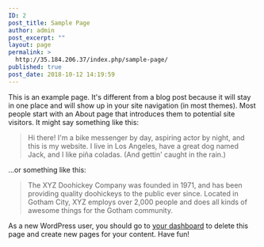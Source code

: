 ```yaml
---
ID: 2
post_title: Sample Page
author: admin
post_excerpt: ""
layout: page
permalink: >
  http://35.184.206.37/index.php/sample-page/
published: true
post_date: 2018-10-12 14:19:59
---
```

This is an example page. It's different from a blog post because it will stay in one place and will show up in your site navigation (in most themes). Most people start with an About page that introduces them to potential site visitors. It might say something like this:

<blockquote>Hi there! I'm a bike messenger by day, aspiring actor by night, and this is my website. I live in Los Angeles, have a great dog named Jack, and I like pi&#241;a coladas. (And gettin' caught in the rain.)</blockquote>

...or something like this:

<blockquote>The XYZ Doohickey Company was founded in 1971, and has been providing quality doohickeys to the public ever since. Located in Gotham City, XYZ employs over 2,000 people and does all kinds of awesome things for the Gotham community.</blockquote>

As a new WordPress user, you should go to <a href="http://10.128.0.5/wp-admin/">your dashboard</a> to delete this page and create new pages for your content. Have fun!